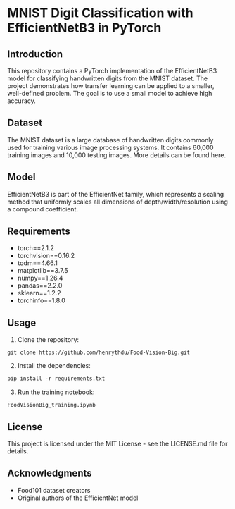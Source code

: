 # MNIST Digit Classification with EfficientNetB3 in PyTorch

## Introduction
This repository contains a PyTorch implementation of the EfficientNetB3 model for classifying handwritten digits from the MNIST dataset. The project demonstrates how transfer learning can be applied to a smaller, well-defined problem. The goal is to use a small model to achieve high accuracy.

## Dataset
The MNIST dataset is a large database of handwritten digits commonly used for training various image processing systems. It contains 60,000 training images and 10,000 testing images. More details can be found here.

## Model
EfficientNetB3 is part of the EfficientNet family, which represents a scaling method that uniformly scales all dimensions of depth/width/resolution using a compound coefficient. 


## Requirements

- torch==2.1.2
- torchvision==0.16.2
- tqdm==4.66.1
- matplotlib==3.7.5
- numpy==1.26.4
- pandas==2.2.0
- sklearn==1.2.2
- torchinfo==1.8.0


## Usage
1. Clone the repository: 
```
git clone https://github.com/henrythdu/Food-Vision-Big.git
```

2. Install the dependencies:

```python
pip install -r requirements.txt
```

3. Run the training notebook:
```
FoodVisionBig_training.ipynb
```

## License
This project is licensed under the MIT License - see the LICENSE.md file for details.

## Acknowledgments
- Food101 dataset creators
- Original authors of the EfficientNet model